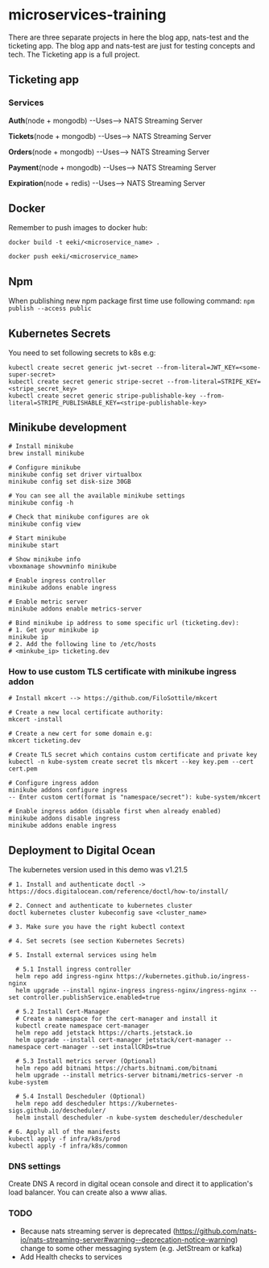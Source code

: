 # microservices-training
There are three separate projects in here the blog app, nats-test and the ticketing app.
The blog app and nats-test are just for testing concepts and tech.
The Ticketing app is a full project.

## Ticketing app

### Services
**Auth**(node + mongodb) --Uses--> NATS Streaming Server

**Tickets**(node + mongodb) --Uses--> NATS Streaming Server

**Orders**(node + mongodb) --Uses--> NATS Streaming Server

**Payment**(node + mongodb) --Uses--> NATS Streaming Server

**Expiration**(node + redis) --Uses--> NATS Streaming Server

## Docker
Remember to push images to docker hub:

`docker build -t eeki/<microservice_name> .`

`docker push eeki/<microservice_name>`

## Npm
When publishing new npm package first time use following command:
`npm publish --access public`

## Kubernetes Secrets
You need to set following secrets to k8s e.g:
```shell
kubectl create secret generic jwt-secret --from-literal=JWT_KEY=<some-super-secret>
kubectl create secret generic stripe-secret --from-literal=STRIPE_KEY=<stripe_secret_key>
kubectl create secret generic stripe-publishable-key --from-literal=STRIPE_PUBLISHABLE_KEY=<stripe-publishable-key>
```

## Minikube development

```shell
# Install minikube
brew install minikube

# Configure minikube
minikube config set driver virtualbox
minikube config set disk-size 30GB

# You can see all the available minikube settings
minikube config -h

# Check that minikube configures are ok
minikube config view

# Start minikube
minikube start

# Show minikube info
vboxmanage showvminfo minikube

# Enable ingress controller
minikube addons enable ingress

# Enable metric server
minikube addons enable metrics-server

# Bind minikube ip address to some specific url (ticketing.dev):
# 1. Get your minikube ip
minikube ip
# 2. Add the following line to /etc/hosts
# <minkube_ip> ticketing.dev
```

### How to use custom TLS certificate with minikube ingress addon
```shell
# Install mkcert --> https://github.com/FiloSottile/mkcert

# Create a new local certificate authority:
mkcert -install

# Create a new cert for some domain e.g:
mkcert ticketing.dev

# Create TLS secret which contains custom certificate and private key
kubectl -n kube-system create secret tls mkcert --key key.pem --cert cert.pem

# Configure ingress addon
minikube addons configure ingress
-- Enter custom cert(format is "namespace/secret"): kube-system/mkcert

# Enable ingress addon (disable first when already enabled)
minikube addons disable ingress
minikube addons enable ingress
```

## Deployment to Digital Ocean
The kubernetes version used in this demo was v1.21.5
```shell
# 1. Install and authenticate doctl -> https://docs.digitalocean.com/reference/doctl/how-to/install/

# 2. Connect and authenticate to kubernetes cluster
doctl kubernetes cluster kubeconfig save <cluster_name>

# 3. Make sure you have the right kubectl context

# 4. Set secrets (see section Kubernetes Secrets)

# 5. Install external services using helm

  # 5.1 Install ingress controller
  helm repo add ingress-nginx https://kubernetes.github.io/ingress-nginx
  helm upgrade --install nginx-ingress ingress-nginx/ingress-nginx --set controller.publishService.enabled=true

  # 5.2 Install Cert-Manager
  # Create a namespace for the cert-manager and install it
  kubectl create namespace cert-manager
  helm repo add jetstack https://charts.jetstack.io
  helm upgrade --install cert-manager jetstack/cert-manager --namespace cert-manager --set installCRDs=true
  
  # 5.3 Install metrics server (Optional)
  helm repo add bitnami https://charts.bitnami.com/bitnami
  helm upgrade --install metrics-server bitnami/metrics-server -n kube-system

  # 5.4 Install Descheduler (Optional)
  helm repo add descheduler https://kubernetes-sigs.github.io/descheduler/
  helm install descheduler -n kube-system descheduler/descheduler

# 6. Apply all of the manifests
kubectl apply -f infra/k8s/prod
kubectl apply -f infra/k8s/common
```

### DNS settings
Create DNS A record in digital ocean console and direct it to application's load balancer.
You can create also a www alias.


### TODO
- Because nats streaming server is deprecated (https://github.com/nats-io/nats-streaming-server#warning--deprecation-notice-warning)
change to some other messaging system (e.g. JetStream or kafka)
- Add Health checks to services
